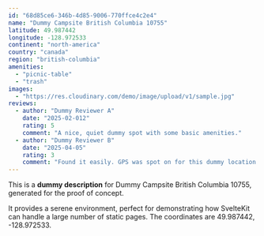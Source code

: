 ```yaml
---
id: "68d85ce6-346b-4d85-9006-770ffce4c2e4"
name: "Dummy Campsite British Columbia 10755"
latitude: 49.987442
longitude: -128.972533
continent: "north-america"
country: "canada"
region: "british-columbia"
amenities:
  - "picnic-table"
  - "trash"
images:
  - "https://res.cloudinary.com/demo/image/upload/v1/sample.jpg"
reviews:
  - author: "Dummy Reviewer A"
    date: "2025-02-012"
    rating: 5
    comment: "A nice, quiet dummy spot with some basic amenities."
  - author: "Dummy Reviewer B"
    date: "2025-04-05"
    rating: 3
    comment: "Found it easily. GPS was spot on for this dummy location."
---
```


This is a **dummy description** for Dummy Campsite British Columbia 10755, generated for the proof of concept.

It provides a serene environment, perfect for demonstrating how SvelteKit can handle a large number of static pages. The coordinates are 49.987442, -128.972533.
